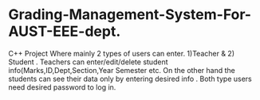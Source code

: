 # Grading-Management-System-For-AUST-EEE-dept.
C++ Project Where mainly 2 types of users can enter. 1)Teacher &amp; 2) Student . Teachers can enter/edit/delete student info(Marks,ID,Dept,Section,Year Semester etc. On the other hand the students can see their data only by entering desired info . Both type users need desired password to log in.
